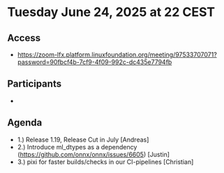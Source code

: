 # Tuesday June 24, 2025 at 22 CEST

## Access
* https://zoom-lfx.platform.linuxfoundation.org/meeting/97533707071?password=90fbcf4b-7cf9-4f09-992c-dc435e7794fb

## Participants
* 

## Agenda
* 1.) Release 1.19, Release Cut in July [Andreas]
* 2.) Introduce ml_dtypes as a dependency (https://github.com/onnx/onnx/issues/6605) [Justin]
* 3.) pixi for faster builds/checks in our CI-pipelines [Christian]



